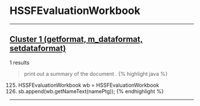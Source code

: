 # HSSFEvaluationWorkbook

***

## [Cluster 1 (getformat, m_dataformat, setdataformat)](./1)
1 results
> print out a summary of the document . 
{% highlight java %}
125. HSSFEvaluationWorkbook wb = HSSFEvaluationWorkbook
127. sb.append(wb.getNameText(namePtg));
{% endhighlight %}

***

